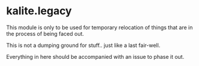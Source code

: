# kalite.legacy

This module is only to be used for temporary relocation of things that are in
the process of being faced out.

This is not a dumping ground for stuff.. just like a last fair-well.

Everything in here should be accompanied with an issue to phase it out.